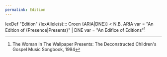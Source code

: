 ```yaml
---
permalink: Edition
---
```

lexDef "Edition" {lexAllele(s)::: Croen {ARIA|DNE}} < N.B. ARIA var = "An Edition of {Presence|Presents}" | DNE var = "An Edifice of Editions"[^EditionCroen]

[^EditionCroen]: The Woman In The Wallpaper Presents: The Deconstructed Children's Gospel Music Songbook, 1994
